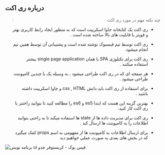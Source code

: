 ## درباره ری اکت

<div dir="rtl" align="right">

> چند نکته مهم در مورد ری اکت

- ری اکت یک کتابخانه جاوا اسکریپت است که به منظور ایجاد رابط کاربری بهتر و قویتر با قابلیت های بالا ساخته شده است .

- ری اکت توسط تیم فیسبوک نوشته شده است و پشتیبانی آن توسط همین تیم انجام میشود.
- ری اکت برای تکنلوژی SPA یا همان single page application بیشتر استفاده میکنند .
- هر صفحه ای که در ری اکت طراحی میشود ، به وسیله یک یا چندین کامپوننت طراحی میشود .
- برای استفاده از ری اکت باید دانش css , HTML و جاوا اسکریپت داشته باشید .
- بهترین گزینه این هست که ابتدا es5 و es6 را مطالعه کنید تا بتوانید راحتتر با ری اکت کار کنید.
- ری اکت برای مدیریت داده ها از state  ها استفاده میکند تا به راحتی بتوانید اطلاعات را به کامپوننت ها ارسال کند . 
- برای ارسال اطلاعات به کامپوننت ها از مفهومی به اسم props  کمک میگیرد که در بخش های بعدی به صورت عملی خواهیم دید
</div>

![برنامه نویس ui فیس بوک - کریستوفر چدو](https://raw.githubusercontent.com/nimahkh/Persian-react-book/master/articles/reactjs/christopher_chedau.png)
